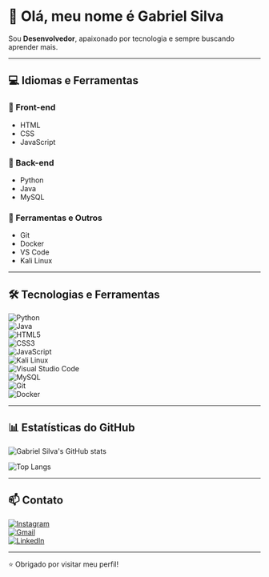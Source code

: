 # 👋 Olá, meu nome é Gabriel Silva

Sou **Desenvolvedor**, apaixonado por tecnologia e sempre buscando aprender mais.

---

## 💻 Idiomas e Ferramentas

### 🔹 Front-end  
- HTML  
- CSS  
- JavaScript  

### 🔹 Back-end  
- Python  
- Java  
- MySQL  

### 🔹 Ferramentas e Outros  
- Git  
- Docker  
- VS Code  
- Kali Linux  

---

## 🛠️ Tecnologias e Ferramentas

![Python](https://img.shields.io/badge/-Python-3776AB?style=for-the-badge&logo=python&logoColor=white)  
![Java](https://img.shields.io/badge/-Java-007396?style=for-the-badge&logo=java&logoColor=white)  
![HTML5](https://img.shields.io/badge/-HTML5-E34F26?style=for-the-badge&logo=html5&logoColor=white)  
![CSS3](https://img.shields.io/badge/-CSS3-1572B6?style=for-the-badge&logo=css3&logoColor=white)  
![JavaScript](https://img.shields.io/badge/-JavaScript-F7DF1E?style=for-the-badge&logo=javascript&logoColor=black)  
![Kali Linux](https://img.shields.io/badge/-Kali_Linux-557C94?style=for-the-badge&logo=kali-linux&logoColor=white)  
![Visual Studio Code](https://img.shields.io/badge/-VS_Code-007ACC?style=for-the-badge&logo=visual-studio-code&logoColor=white)  
![MySQL](https://img.shields.io/badge/-MySQL-4479A1?style=for-the-badge&logo=mysql&logoColor=white)  
![Git](https://img.shields.io/badge/-Git-F05032?style=for-the-badge&logo=git&logoColor=white)  
![Docker](https://img.shields.io/badge/-Docker-2496ED?style=for-the-badge&logo=docker&logoColor=white)  

---

## 📊 Estatísticas do GitHub

![Gabriel Silva's GitHub stats](https://github-readme-stats.vercel.app/api?username=Gabriel-sillva&show_icons=true&theme=radical)

![Top Langs](https://github-readme-stats.vercel.app/api/top-langs/?username=Gabriel-sillva&layout=compact&theme=radical)

---

## 📫 Contato

[![Instagram](https://img.shields.io/badge/Instagram-%23E4405F?style=for-the-badge&logo=instagram&logoColor=white)](https://www.instagram.com/biel_sillva11/)  
[![Gmail](https://img.shields.io/badge/Gmail-%23D14836?style=for-the-badge&logo=gmail&logoColor=white)](mailto:Gabriel2004.miranda31@gmail.com)  
[![LinkedIn](https://img.shields.io/badge/LinkedIn-%230077B5?style=for-the-badge&logo=linkedin&logoColor=white)](https://www.linkedin.com/in/seuusuario/)

---

⭐ Obrigado por visitar meu perfil!

